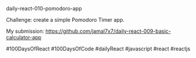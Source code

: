 daily-react-010-pomodoro-app

Challenge: create a simple Pomodoro Timer app.

My submission: https://github.com/jamal7x7/daily-react-009-basic-calculator-app

#100DaysOfReact #100DaysOfCode #dailyReact #javascript #react #reactjs
